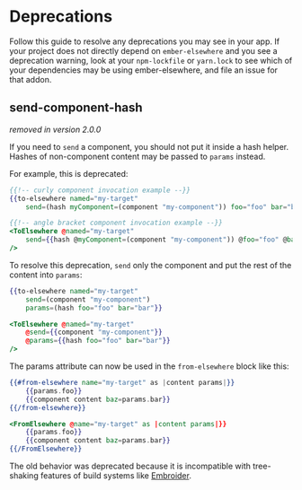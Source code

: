 # Deprecations

Follow this guide to resolve any deprecations you may see in your app.
If your project does not directly depend on `ember-elsewhere` and you
see a deprecation warning, look at your `npm-lockfile` or `yarn.lock` to see
which of your dependencies may be using ember-elsewhere, and
file an issue for that addon.

## send-component-hash

_removed in version 2.0.0_

If you need to `send` a component, you should not put it inside a hash helper.
Hashes of non-component content may be passed to `params` instead.

For example, this is deprecated:

```hbs
{{!-- curly component invocation example --}}
{{to-elsewhere named="my-target"
    send=(hash myComponent=(component "my-component")) foo="foo" bar="bar"}}

{{!-- angle bracket component invocation example --}}
<ToElsewhere @named="my-target" 
    send={{hash @myComponent=(component "my-component")) @foo="foo" @bar="bar"}}
/>
```

To resolve this deprecation, `send` only the component and put the rest of the
content into `params`:

```hbs
{{to-elsewhere named="my-target"
    send=(component "my-component") 
    params=(hash foo="foo" bar="bar"}}

<ToElsewhere @named="my-target"
    @send={{component "my-component"}}
    @params={{hash foo="foo" bar="bar"}}
/>
```

The params attribute can now be used in the `from-elsewhere` block like this:

```hbs
{{#from-elsewhere name="my-target" as |content params|}}
    {{params.foo}} 
    {{component content baz=params.bar}} 
{{/from-elsewhere}}

<FromElsewhere @name="my-target" as |content params|}}
    {{params.foo}} 
    {{component content baz=params.bar}} 
{{/FromElsewhere}}
```

The old behavior was deprecated because it is incompatible with tree-shaking
features of build systems like [Embroider](https://github.com/embroider-build/embroider).
